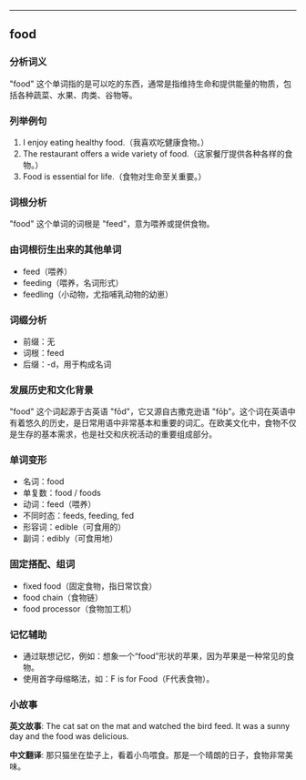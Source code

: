 
---------------
## food
### 分析词义
"food" 这个单词指的是可以吃的东西，通常是指维持生命和提供能量的物质，包括各种蔬菜、水果、肉类、谷物等。

### 列举例句
1. I enjoy eating healthy food.（我喜欢吃健康食物。）
2. The restaurant offers a wide variety of food.（这家餐厅提供各种各样的食物。）
3. Food is essential for life.（食物对生命至关重要。）

### 词根分析
"food" 这个单词的词根是 "feed"，意为喂养或提供食物。

### 由词根衍生出来的其他单词
- feed（喂养）
- feeding（喂养，名词形式）
- feedling（小动物，尤指哺乳动物的幼崽）

### 词缀分析
- 前缀：无
- 词根：feed
- 后缀：-d，用于构成名词

### 发展历史和文化背景
"food" 这个词起源于古英语 "fōd"，它又源自古撒克逊语 "fōþ"。这个词在英语中有着悠久的历史，是日常用语中非常基本和重要的词汇。在欧美文化中，食物不仅是生存的基本需求，也是社交和庆祝活动的重要组成部分。

### 单词变形
- 名词：food
- 单复数：food / foods
- 动词：feed（喂养）
- 不同时态：feeds, feeding, fed
- 形容词：edible（可食用的）
- 副词：edibly（可食用地）

### 固定搭配、组词
- fixed food（固定食物，指日常饮食）
- food chain（食物链）
- food processor（食物加工机）

### 记忆辅助
- 通过联想记忆，例如：想象一个“food”形状的苹果，因为苹果是一种常见的食物。
- 使用首字母缩略法，如：F is for Food（F代表食物）。

### 小故事
**英文故事**:
The cat sat on the mat and watched the bird feed. It was a sunny day and the food was delicious.

**中文翻译**:
那只猫坐在垫子上，看着小鸟喂食。那是一个晴朗的日子，食物非常美味。

